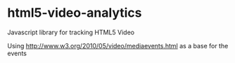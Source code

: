 # html5-video-analytics
Javascript library for tracking HTML5 Video

Using http://www.w3.org/2010/05/video/mediaevents.html as a base for the events

